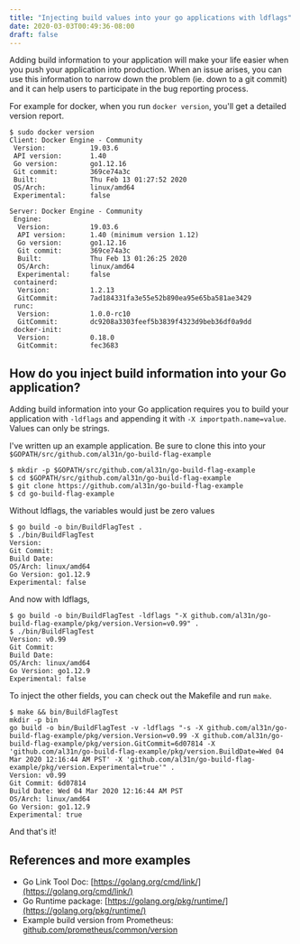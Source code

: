 ```yaml
---
title: "Injecting build values into your go applications with ldflags"
date: 2020-03-03T00:49:36-08:00
draft: false
---
```


Adding build information to your application will make your life easier when you push your application into production. When an issue arises, you can use this information to narrow down the problem (ie. down to a git commit) and it can help users to participate in the bug reporting process.

For example for docker, when you run ```docker version```, you'll get a detailed version report.

```
$ sudo docker version
Client: Docker Engine - Community
 Version:           19.03.6
 API version:       1.40
 Go version:        go1.12.16
 Git commit:        369ce74a3c
 Built:             Thu Feb 13 01:27:52 2020
 OS/Arch:           linux/amd64
 Experimental:      false

Server: Docker Engine - Community
 Engine:
  Version:          19.03.6
  API version:      1.40 (minimum version 1.12)
  Go version:       go1.12.16
  Git commit:       369ce74a3c
  Built:            Thu Feb 13 01:26:25 2020
  OS/Arch:          linux/amd64
  Experimental:     false
 containerd:
  Version:          1.2.13
  GitCommit:        7ad184331fa3e55e52b890ea95e65ba581ae3429
 runc:
  Version:          1.0.0-rc10
  GitCommit:        dc9208a3303feef5b3839f4323d9beb36df0a9dd
 docker-init:
  Version:          0.18.0
  GitCommit:        fec3683
```

## How do you inject build information into your Go application?

Adding build information into your Go application requires you to build your application with ```-ldflags``` and appending it with ```-X importpath.name=value```. Values can only be strings.


I've written up an example application. Be sure to clone this into your ```$GOPATH/src/github.com/al31n/go-build-flag-example```
```
$ mkdir -p $GOPATH/src/github.com/al31n/go-build-flag-example
$ cd $GOPATH/src/github.com/al31n/go-build-flag-example
$ git clone https://github.com/al31n/go-build-flag-example
$ cd go-build-flag-example
```

Without ldflags, the variables would just be zero values

```
$ go build -o bin/BuildFlagTest .
$ ./bin/BuildFlagTest
Version: 
Git Commit: 
Build Date: 
OS/Arch: linux/amd64
Go Version: go1.12.9
Experimental: false
```

And now with ldflags, 
```
$ go build -o bin/BuildFlagTest -ldflags "-X github.com/al31n/go-build-flag-example/pkg/version.Version=v0.99" .
$ ./bin/BuildFlagTest
Version: v0.99
Git Commit: 
Build Date: 
OS/Arch: linux/amd64
Go Version: go1.12.9
Experimental: false
```

To inject the other fields, you can check out the Makefile and run ```make```. 

```
$ make && bin/BuildFlagTest 
mkdir -p bin
go build -o bin/BuildFlagTest -v -ldflags "-s -X github.com/al31n/go-build-flag-example/pkg/version.Version=v0.99 -X github.com/al31n/go-build-flag-example/pkg/version.GitCommit=6d07814 -X 'github.com/al31n/go-build-flag-example/pkg/version.BuildDate=Wed 04 Mar 2020 12:16:44 AM PST' -X 'github.com/al31n/go-build-flag-example/pkg/version.Experimental=true'" .
Version: v0.99
Git Commit: 6d07814
Build Date: Wed 04 Mar 2020 12:16:44 AM PST
OS/Arch: linux/amd64
Go Version: go1.12.9
Experimental: true
```

And that's it!

## References and more examples 
- Go Link Tool Doc: [https://golang.org/cmd/link/](https://golang.org/cmd/link/)
- Go Runtime package: [https://golang.org/pkg/runtime/](https://golang.org/pkg/runtime/)
- Example build version from Prometheus: [github.com/prometheus/common/version](https://github.com/prometheus/common/blob/master/version/info.go)